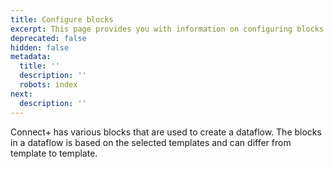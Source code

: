 ```yaml
---
title: Configure blocks
excerpt: This page provides you with information on configuring blocks in Connect+.
deprecated: false
hidden: false
metadata:
  title: ''
  description: ''
  robots: index
next:
  description: ''
---
```

Connect+ has various blocks that are used to create a dataflow. The blocks in a dataflow is based on the selected templates and can differ from template to template.

